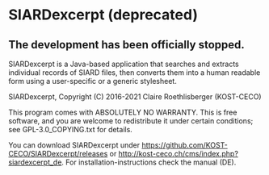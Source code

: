 SIARDexcerpt (deprecated)
============
The development has been officially stopped.
------------
SIARDexcerpt is a Java-based application that searches and extracts individual records 
of SIARD files, then converts them into a human readable form using a user-specific or 
a generic stylesheet.

SIARDexcerpt, Copyright (C) 2016-2021 Claire Roethlisberger (KOST-CECO)

This program comes with ABSOLUTELY NO WARRANTY.
This is free software, and you are welcome to redistribute it under 
certain conditions; see GPL-3.0_COPYING.txt for details.

You can download SIARDexcerpt under https://github.com/KOST-CECO/SIARDexcerpt/releases 
or http://kost-ceco.ch/cms/index.php?siardexcerpt_de. 
For installation-instructions check the manual (DE).
